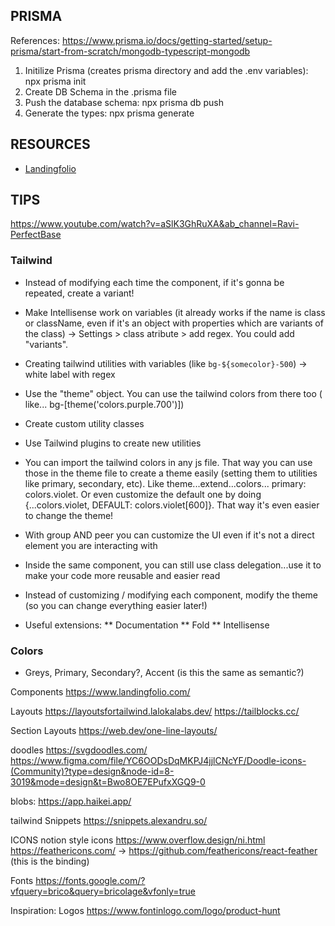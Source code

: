 ## PRISMA

References: https://www.prisma.io/docs/getting-started/setup-prisma/start-from-scratch/mongodb-typescript-mongodb

1. Initilize Prisma (creates prisma directory and add the .env variables): npx prisma init
2. Create DB Schema in the .prisma file
3. Push the database schema: npx prisma db push
4. Generate the types: npx prisma generate

## RESOURCES

<!-- unrodered list -->

- [Landingfolio](https://www.landingfolio.com/library/faq/tailwind)

## TIPS

https://www.youtube.com/watch?v=aSlK3GhRuXA&ab_channel=Ravi-PerfectBase

### Tailwind

- Instead of modifying each time the component, if it's gonna be repeated, create a variant!
- Make Intellisense work on variables (it already works if the name is class or className, even if it's an object with properties which are variants of the class) -> Settings > class atribute > add regex. You could add "variants".
- Creating tailwind utilities with variables (like `bg-${somecolor}-500`) -> white label with regex
- Use the "theme" object. You can use the tailwind colors from there too ( like... bg-[theme('colors.purple.700')])
- Create custom utility classes
- Use Tailwind plugins to create new utilities
- You can import the tailwind colors in any js file. That way you can use those in the theme file to create a theme easily (setting them to utilities like primary, secondary, etc). Like theme...extend...colors... primary: colors.violet. Or even customize the default one by doing
  {...colors.violet, DEFAULT: colors.violet[600]}. That way it's even easier to change the theme!
- With group AND peer you can customize the UI even if it's not a direct element you are interacting with
- Inside the same component, you can still use class delegation...use it to make your code more reusable and easier read

- Instead of customizing / modifying each component, modify the theme (so you can change everything easier later!)
- Useful extensions:
  ** Documentation
  ** Fold
  \*\* Intellisense

### Colors

- Greys, Primary, Secondary?, Accent (is this the same as semantic?)

Components
https://www.landingfolio.com/

Layouts
https://layoutsfortailwind.lalokalabs.dev/
https://tailblocks.cc/

Section Layouts
https://web.dev/one-line-layouts/

doodles
https://svgdoodles.com/
https://www.figma.com/file/YC6OODsDqMKPJ4jjlCNcYF/Doodle-icons-(Community)?type=design&node-id=8-3019&mode=design&t=Bwo8OE7EPufxXGQ9-0

blobs: https://app.haikei.app/

tailwind Snippets
https://snippets.alexandru.so/

ICONS
notion style icons
https://www.overflow.design/ni.html
https://feathericons.com/ -> https://github.com/feathericons/react-feather (this is the binding)

Fonts
https://fonts.google.com/?vfquery=brico&query=bricolage&vfonly=true

Inspiration:
Logos
https://www.fontinlogo.com/logo/product-hunt
